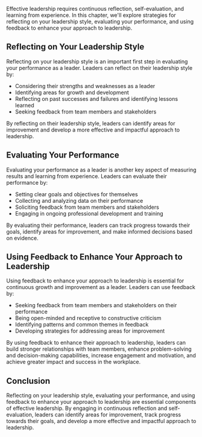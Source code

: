 
Effective leadership requires continuous reflection, self-evaluation, and learning from experience. In this chapter, we'll explore strategies for reflecting on your leadership style, evaluating your performance, and using feedback to enhance your approach to leadership.

Reflecting on Your Leadership Style
-----------------------------------

Reflecting on your leadership style is an important first step in evaluating your performance as a leader. Leaders can reflect on their leadership style by:

* Considering their strengths and weaknesses as a leader
* Identifying areas for growth and development
* Reflecting on past successes and failures and identifying lessons learned
* Seeking feedback from team members and stakeholders

By reflecting on their leadership style, leaders can identify areas for improvement and develop a more effective and impactful approach to leadership.

Evaluating Your Performance
---------------------------

Evaluating your performance as a leader is another key aspect of measuring results and learning from experience. Leaders can evaluate their performance by:

* Setting clear goals and objectives for themselves
* Collecting and analyzing data on their performance
* Soliciting feedback from team members and stakeholders
* Engaging in ongoing professional development and training

By evaluating their performance, leaders can track progress towards their goals, identify areas for improvement, and make informed decisions based on evidence.

Using Feedback to Enhance Your Approach to Leadership
-----------------------------------------------------

Using feedback to enhance your approach to leadership is essential for continuous growth and improvement as a leader. Leaders can use feedback by:

* Seeking feedback from team members and stakeholders on their performance
* Being open-minded and receptive to constructive criticism
* Identifying patterns and common themes in feedback
* Developing strategies for addressing areas for improvement

By using feedback to enhance their approach to leadership, leaders can build stronger relationships with team members, enhance problem-solving and decision-making capabilities, increase engagement and motivation, and achieve greater impact and success in the workplace.

Conclusion
----------

Reflecting on your leadership style, evaluating your performance, and using feedback to enhance your approach to leadership are essential components of effective leadership. By engaging in continuous reflection and self-evaluation, leaders can identify areas for improvement, track progress towards their goals, and develop a more effective and impactful approach to leadership.

